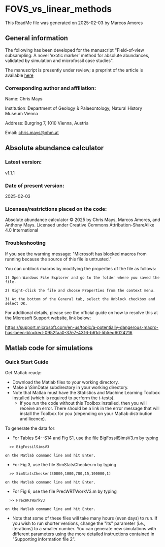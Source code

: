 # FOVS_vs_linear_methods
This ReadMe file was generated on 2025-02-03 by Marcos Amores

## General information
   
  The following has been developed for the manuscript "Field-of-view subsampling: A novel ‘exotic marker’ method for absolute abundances, validated by simulation and microfossil case studies".

  The manuscript is presently under review; a preprint of the article is available [here](http://www.doi.org/10.48550/arXiv.2406.10921)
  
### Corresponding author and affiliation:

  Name: Chris Mays

  Institution: Department of Geology & Palaeontology, Natural History Museum Vienna
  
  Address: Burgring 7, 1010 Vienna, Austria
  
  Email: chris.mays@nhm.at




## Absolute abundance calculator

### Latest version:

  v1.1.1


### Date of present version:
   
  2025-02-03


### Licenses/restrictions placed on the code:
   
  Absolute abundance calculator © 2025 by Chris Mays, Marcos Amores, and Anthony Mays. Licensed under Creative Commons Attribution-ShareAlike 4.0 International


### Troubleshooting

If you see the warning message: "Microsoft has blocked macros from running because the source of this file is untrusted."

  You can unblock macros by modifying the properties of the file as follows:

    1) Open Windows File Explorer and go to the folder where you saved the file.

    2) Right-click the file and choose Properties from the context menu.

    3) At the bottom of the General tab, select the Unblock checkbox and select OK.
    
  For additional details, please see the official guide on how to resolve this at the Microsoft Support website, link below:
  
  https://support.microsoft.com/en-us/topic/a-potentially-dangerous-macro-has-been-blocked-0952faa0-37e7-4316-b61d-5b5ed6024216





## Matlab code for simulations 

### Quick Start Guide

  Get Matlab ready:
  * Download the Matlab files to your working directory.
  * Make a \SimData\ subdirectory in your working directory.
  * Note that Matlab must have the Statistics and Machine Learning Toolbox installed (which is required to perform the t-tests).
     + If you run the code without this Toolbox installed, then you will receive an error. There should be a link in the error message that will install the Toolbox for you (depending on your Matlab distribution and licence).

  To generate the data for:
  * For Tables S4--S14 and Fig S1, use the file BigFossilSimsV3.m by typing
  ```
	>> BigFossilSimsV3
  ```
    on the Matlab command line and hit Enter.
  * For Fig 3, use the file SimStatsChecker.m by typing
  ```
	>> SimStatsChecker(30000,1000,700,15,100000,1)
  ```
    on the Matlab command line and hit Enter.
  * For Fig 6, use the file PrecWRTWorkV3.m by typing
  ```
	>> PrecWRTWorkV3
  ```
    on the Matlab command line and hit Enter.

  * Note that some of these files will take many hours (even days) to run. If you wish to run shorter versions, change the "its" parameter (i.e., iterations) to a smaller number. You can generate new simulations with different parameters using the more detailed instructions contained in "Supporting information file 2".
